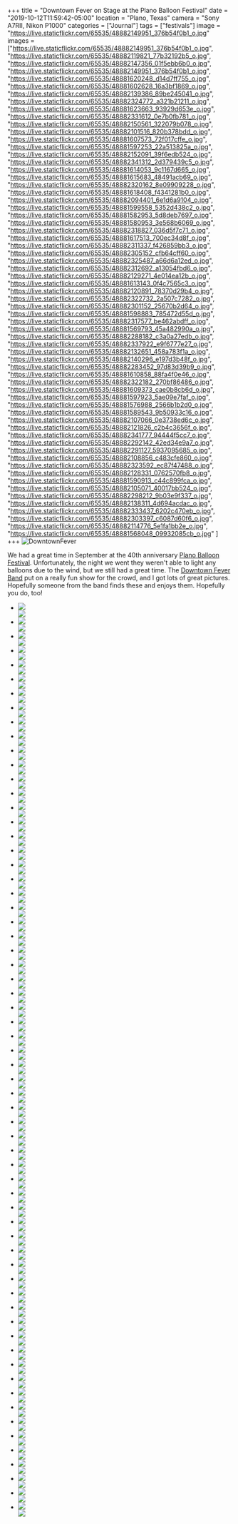 +++
title = "Downtown Fever on Stage at the Plano Balloon Festival"
date = "2019-10-12T11:59:42-05:00"
location = "Plano, Texas"
camera = "Sony A7RII, Nikon P1000"
categories = ["Journal"]
tags = ["festivals"]
image = "https://live.staticflickr.com/65535/48882149951_376b54f0b1_o.jpg"
images = ["https://live.staticflickr.com/65535/48882149951_376b54f0b1_o.jpg",
"https://live.staticflickr.com/65535/48882119821_77b32192b5_o.jpg",
"https://live.staticflickr.com/65535/48882147356_01f5ebb6b0_o.jpg",
"https://live.staticflickr.com/65535/48882149951_376b54f0b1_o.jpg",
"https://live.staticflickr.com/65535/48881620248_d14d7ff755_o.jpg",
"https://live.staticflickr.com/65535/48881602628_16a3bf1869_o.jpg",
"https://live.staticflickr.com/65535/48882139386_89be245041_o.jpg",
"https://live.staticflickr.com/65535/48882324772_a321b21211_o.jpg",
"https://live.staticflickr.com/65535/48881623663_93929d653e_o.jpg",
"https://live.staticflickr.com/65535/48882331612_0e7b0fb781_o.jpg",
"https://live.staticflickr.com/65535/48882150561_322079b078_o.jpg",
"https://live.staticflickr.com/65535/48882101516_820b378bdd_o.jpg",
"https://live.staticflickr.com/65535/48881607573_72f017cffe_o.jpg",
"https://live.staticflickr.com/65535/48881597253_22a513825a_o.jpg",
"https://live.staticflickr.com/65535/48882152091_39f6edb524_o.jpg",
"https://live.staticflickr.com/65535/48882341312_2d379439c5_o.jpg",
"https://live.staticflickr.com/65535/48881614053_9c1167d665_o.jpg",
"https://live.staticflickr.com/65535/48881615683_48491acb69_o.jpg",
"https://live.staticflickr.com/65535/48882320162_8e09909228_o.jpg",
"https://live.staticflickr.com/65535/48881618408_f4341281b0_o.jpg",
"https://live.staticflickr.com/65535/48882094401_6e1d6a9104_o.jpg",
"https://live.staticflickr.com/65535/48881599558_5352d438c2_o.jpg",
"https://live.staticflickr.com/65535/48881582953_5d8deb7697_o.jpg",
"https://live.staticflickr.com/65535/48881580953_3e568b6069_o.jpg",
"https://live.staticflickr.com/65535/48882318827_036d5f7c71_o.jpg",
"https://live.staticflickr.com/65535/48881617513_700ec34d8f_o.jpg",
"https://live.staticflickr.com/65535/48882311337_f426859bb3_o.jpg",
"https://live.staticflickr.com/65535/48882305152_cfb64cff60_o.jpg",
"https://live.staticflickr.com/65535/48882325487_a66d6a12ed_o.jpg",
"https://live.staticflickr.com/65535/48882312692_a13054fbd6_o.jpg",
"https://live.staticflickr.com/65535/48882129271_4e014ea12b_o.jpg",
"https://live.staticflickr.com/65535/48881613143_0f4c7565c3_o.jpg",
"https://live.staticflickr.com/65535/48882120891_78370d29b4_o.jpg",
"https://live.staticflickr.com/65535/48882322732_2a507c7282_o.jpg",
"https://live.staticflickr.com/65535/48882301152_25670b2d64_o.jpg",
"https://live.staticflickr.com/65535/48881598883_785472d55d_o.jpg",
"https://live.staticflickr.com/65535/48882317577_be462abdff_o.jpg",
"https://live.staticflickr.com/65535/48881569793_45a482990a_o.jpg",
"https://live.staticflickr.com/65535/48882288182_c3a0a27edb_o.jpg",
"https://live.staticflickr.com/65535/48882337922_e9f6777e27_o.jpg",
"https://live.staticflickr.com/65535/48882132651_458a783f1a_o.jpg",
"https://live.staticflickr.com/65535/48882140296_e197d3b48f_o.jpg",
"https://live.staticflickr.com/65535/48882283452_97d83d39b9_o.jpg",
"https://live.staticflickr.com/65535/48881610858_88fa4f0e46_o.jpg",
"https://live.staticflickr.com/65535/48882322182_270bf86486_o.jpg",
"https://live.staticflickr.com/65535/48881609373_cae0b8cb6d_o.jpg",
"https://live.staticflickr.com/65535/48881597923_5ae09e7faf_o.jpg",
"https://live.staticflickr.com/65535/48881576988_2566b1b2d0_o.jpg",
"https://live.staticflickr.com/65535/48881589543_9b50933c16_o.jpg",
"https://live.staticflickr.com/65535/48882107066_0e3738ed6c_o.jpg",
"https://live.staticflickr.com/65535/48882121826_c2b4c3656f_o.jpg",
"https://live.staticflickr.com/65535/48882341777_94444f5cc7_o.jpg",
"https://live.staticflickr.com/65535/48882292142_42ed34e9a7_o.jpg",
"https://live.staticflickr.com/65535/48882291127_5937095685_o.jpg",
"https://live.staticflickr.com/65535/48882108856_c483cfe860_o.jpg",
"https://live.staticflickr.com/65535/48882323592_ec87f47488_o.jpg",
"https://live.staticflickr.com/65535/48882128331_0762570fb8_o.jpg",
"https://live.staticflickr.com/65535/48881590913_c44c899fca_o.jpg",
"https://live.staticflickr.com/65535/48882105071_40017bb524_o.jpg",
"https://live.staticflickr.com/65535/48882298212_9b03e9f337_o.jpg",
"https://live.staticflickr.com/65535/48882138311_4d694acdac_o.jpg",
"https://live.staticflickr.com/65535/48882333437_6202c470eb_o.jpg",
"https://live.staticflickr.com/65535/48882303397_c6087d60f6_o.jpg",
"https://live.staticflickr.com/65535/48882114776_5e1fa1bb2e_o.jpg",
"https://live.staticflickr.com/65535/48881568048_09932085cb_o.jpg"
]
+++
<img src="https://live.staticflickr.com/65535/48882149951_376b54f0b1_o.jpg" alt="DowntownFever">
<!--more-->
We had a great time in September at the 40th anniversary [Plano Balloon Festival](https://www.planoballoonfest.org). Unfortunately, the night we went they weren't able to light any balloons due to the wind, but we still had a great time. The [Downtown Fever Band](https://ecbands.com/downtown-fever/) put on a really fun show for the crowd, and I got lots of great pictures. Hopefully someone from the band finds these and enjoys them. Hopefully you do, too! 

<div class="container-fluid">
<div class="demo-gallery dark mrb35">
	<ul id="lightgallery" class="list-unstyled row">
		<li data-sub-html="" data-src="https://live.staticflickr.com/65535/48882119821_77b32192b5_o.jpg" class="col-xs-6 col-sm-4 col-md-3">
			<a href><img class="img-responsive" src="https://live.staticflickr.com/65535/48882119821_f5c73010d5.jpg"><div class="demo-gallery-poster"><img src="/img/zoom.png"></div></a><div class="wp-caption-text"></div></li>
		<li data-sub-html="" data-src="https://live.staticflickr.com/65535/48882147356_01f5ebb6b0_o.jpg" class="col-xs-6 col-sm-4 col-md-3">
			<a href><img class="img-responsive" src="https://live.staticflickr.com/65535/48882147356_de993d33f5.jpg"><div class="demo-gallery-poster"><img src="/img/zoom.png"></div></a><div class="wp-caption-text"></div></li>
		<li data-sub-html="" data-src="https://live.staticflickr.com/65535/48882149951_376b54f0b1_o.jpg" class="col-xs-6 col-sm-4 col-md-3">
			<a href><img class="img-responsive" src="https://live.staticflickr.com/65535/48882149951_7c5cb1c755.jpg"><div class="demo-gallery-poster"><img src="/img/zoom.png"></div></a><div class="wp-caption-text"></div></li>
		<li data-sub-html="" data-src="https://live.staticflickr.com/65535/48881620248_d14d7ff755_o.jpg" class="col-xs-6 col-sm-4 col-md-3">
			<a href><img class="img-responsive" src="https://live.staticflickr.com/65535/48881620248_2dfa39ce91.jpg"><div class="demo-gallery-poster"><img src="/img/zoom.png"></div></a><div class="wp-caption-text"></div></li>
		<li data-sub-html="" data-src="https://live.staticflickr.com/65535/48881602628_16a3bf1869_o.jpg" class="col-xs-6 col-sm-4 col-md-3">
			<a href><img class="img-responsive" src="https://live.staticflickr.com/65535/48881602628_68c43eeaab.jpg"><div class="demo-gallery-poster"><img src="/img/zoom.png"></div></a><div class="wp-caption-text"></div></li>
		<li data-sub-html="" data-src="https://live.staticflickr.com/65535/48882139386_89be245041_o.jpg" class="col-xs-6 col-sm-4 col-md-3">
			<a href><img class="img-responsive" src="https://live.staticflickr.com/65535/48882139386_cd4b47afff.jpg"><div class="demo-gallery-poster"><img src="/img/zoom.png"></div></a><div class="wp-caption-text"></div></li>
		<li data-sub-html="" data-src="https://live.staticflickr.com/65535/48882324772_a321b21211_o.jpg" class="col-xs-6 col-sm-4 col-md-3">
			<a href><img class="img-responsive" src="https://live.staticflickr.com/65535/48882324772_af87431825.jpg"><div class="demo-gallery-poster"><img src="/img/zoom.png"></div></a><div class="wp-caption-text"></div></li>
		<li data-sub-html="" data-src="https://live.staticflickr.com/65535/48881623663_93929d653e_o.jpg" class="col-xs-6 col-sm-4 col-md-3">
			<a href><img class="img-responsive" src="https://live.staticflickr.com/65535/48881623663_3c6ba4b6b2.jpg"><div class="demo-gallery-poster"><img src="/img/zoom.png"></div></a><div class="wp-caption-text"></div></li>
		<li data-sub-html="" data-src="https://live.staticflickr.com/65535/48882331612_0e7b0fb781_o.jpg" class="col-xs-6 col-sm-4 col-md-3">
			<a href><img class="img-responsive" src="https://live.staticflickr.com/65535/48882331612_56cd5ee102.jpg"><div class="demo-gallery-poster"><img src="/img/zoom.png"></div></a><div class="wp-caption-text"></div></li>
		<li data-sub-html="" data-src="https://live.staticflickr.com/65535/48882150561_322079b078_o.jpg" class="col-xs-6 col-sm-4 col-md-3">
			<a href><img class="img-responsive" src="https://live.staticflickr.com/65535/48882150561_18a54488c8.jpg"><div class="demo-gallery-poster"><img src="/img/zoom.png"></div></a><div class="wp-caption-text"></div></li>
		<li data-sub-html="" data-src="https://live.staticflickr.com/65535/48882101516_820b378bdd_o.jpg" class="col-xs-6 col-sm-4 col-md-3">
			<a href><img class="img-responsive" src="https://live.staticflickr.com/65535/48882101516_c6954ab5a5.jpg"><div class="demo-gallery-poster"><img src="/img/zoom.png"></div></a><div class="wp-caption-text"></div></li>
		<li data-sub-html="" data-src="https://live.staticflickr.com/65535/48881607573_72f017cffe_o.jpg" class="col-xs-6 col-sm-4 col-md-3">
			<a href><img class="img-responsive" src="https://live.staticflickr.com/65535/48881607573_d5d0561295.jpg"><div class="demo-gallery-poster"><img src="/img/zoom.png"></div></a><div class="wp-caption-text"></div></li>
		<li data-sub-html="" data-src="https://live.staticflickr.com/65535/48881597253_22a513825a_o.jpg" class="col-xs-6 col-sm-4 col-md-3">
			<a href><img class="img-responsive" src="https://live.staticflickr.com/65535/48881597253_088ac04c04.jpg"><div class="demo-gallery-poster"><img src="/img/zoom.png"></div></a><div class="wp-caption-text"></div></li>
		<li data-sub-html="" data-src="https://live.staticflickr.com/65535/48882152091_39f6edb524_o.jpg" class="col-xs-6 col-sm-4 col-md-3">
			<a href><img class="img-responsive" src="https://live.staticflickr.com/65535/48882152091_6e41c63606.jpg"><div class="demo-gallery-poster"><img src="/img/zoom.png"></div></a><div class="wp-caption-text"></div></li>
		<li data-sub-html="" data-src="https://live.staticflickr.com/65535/48882341312_2d379439c5_o.jpg" class="col-xs-6 col-sm-4 col-md-3">
			<a href><img class="img-responsive" src="https://live.staticflickr.com/65535/48882341312_220e007887.jpg"><div class="demo-gallery-poster"><img src="/img/zoom.png"></div></a><div class="wp-caption-text"></div></li>
		<li data-sub-html="" data-src="https://live.staticflickr.com/65535/48881614053_9c1167d665_o.jpg" class="col-xs-6 col-sm-4 col-md-3">
			<a href><img class="img-responsive" src="https://live.staticflickr.com/65535/48881614053_177d35161f.jpg"><div class="demo-gallery-poster"><img src="/img/zoom.png"></div></a><div class="wp-caption-text"></div></li>
		<li data-sub-html="" data-src="https://live.staticflickr.com/65535/48881615683_48491acb69_o.jpg" class="col-xs-6 col-sm-4 col-md-3">
			<a href><img class="img-responsive" src="https://live.staticflickr.com/65535/48881615683_ef534339b1.jpg"><div class="demo-gallery-poster"><img src="/img/zoom.png"></div></a><div class="wp-caption-text"></div></li>
		<li data-sub-html="" data-src="https://live.staticflickr.com/65535/48882320162_8e09909228_o.jpg" class="col-xs-6 col-sm-4 col-md-3">
			<a href><img class="img-responsive" src="https://live.staticflickr.com/65535/48882320162_8de19ec9b1.jpg"><div class="demo-gallery-poster"><img src="/img/zoom.png"></div></a><div class="wp-caption-text"></div></li>
		<li data-sub-html="" data-src="https://live.staticflickr.com/65535/48881618408_f4341281b0_o.jpg" class="col-xs-6 col-sm-4 col-md-3">
			<a href><img class="img-responsive" src="https://live.staticflickr.com/65535/48881618408_10bb6f878f.jpg"><div class="demo-gallery-poster"><img src="/img/zoom.png"></div></a><div class="wp-caption-text"></div></li>
		<li data-sub-html="" data-src="https://live.staticflickr.com/65535/48882094401_6e1d6a9104_o.jpg" class="col-xs-6 col-sm-4 col-md-3">
			<a href><img class="img-responsive" src="https://live.staticflickr.com/65535/48882094401_d9560b4f05.jpg"><div class="demo-gallery-poster"><img src="/img/zoom.png"></div></a><div class="wp-caption-text"></div></li>
		<li data-sub-html="" data-src="https://live.staticflickr.com/65535/48881599558_5352d438c2_o.jpg" class="col-xs-6 col-sm-4 col-md-3">
			<a href><img class="img-responsive" src="https://live.staticflickr.com/65535/48881599558_889fcfe723.jpg"><div class="demo-gallery-poster"><img src="/img/zoom.png"></div></a><div class="wp-caption-text"></div></li>
		<li data-sub-html="" data-src="https://live.staticflickr.com/65535/48881582953_5d8deb7697_o.jpg" class="col-xs-6 col-sm-4 col-md-3">
			<a href><img class="img-responsive" src="https://live.staticflickr.com/65535/48881582953_9e24d828b8.jpg"><div class="demo-gallery-poster"><img src="/img/zoom.png"></div></a><div class="wp-caption-text"></div></li>
		<li data-sub-html="" data-src="https://live.staticflickr.com/65535/48881580953_3e568b6069_o.jpg" class="col-xs-6 col-sm-4 col-md-3">
			<a href><img class="img-responsive" src="https://live.staticflickr.com/65535/48881580953_f32abf7064.jpg"><div class="demo-gallery-poster"><img src="/img/zoom.png"></div></a><div class="wp-caption-text"></div></li>
		<li data-sub-html="" data-src="https://live.staticflickr.com/65535/48882318827_036d5f7c71_o.jpg" class="col-xs-6 col-sm-4 col-md-3">
			<a href><img class="img-responsive" src="https://live.staticflickr.com/65535/48882318827_1999f42eaf.jpg"><div class="demo-gallery-poster"><img src="/img/zoom.png"></div></a><div class="wp-caption-text"></div></li>
		<li data-sub-html="" data-src="https://live.staticflickr.com/65535/48881617513_700ec34d8f_o.jpg" class="col-xs-6 col-sm-4 col-md-3">
			<a href><img class="img-responsive" src="https://live.staticflickr.com/65535/48881617513_995bd10960.jpg"><div class="demo-gallery-poster"><img src="/img/zoom.png"></div></a><div class="wp-caption-text"></div></li>
		<li data-sub-html="" data-src="https://live.staticflickr.com/65535/48882311337_f426859bb3_o.jpg" class="col-xs-6 col-sm-4 col-md-3">
			<a href><img class="img-responsive" src="https://live.staticflickr.com/65535/48882311337_f065481ed9.jpg"><div class="demo-gallery-poster"><img src="/img/zoom.png"></div></a><div class="wp-caption-text"></div></li>
		<li data-sub-html="" data-src="https://live.staticflickr.com/65535/48882305152_cfb64cff60_o.jpg" class="col-xs-6 col-sm-4 col-md-3">
			<a href><img class="img-responsive" src="https://live.staticflickr.com/65535/48882305152_34e584db31.jpg"><div class="demo-gallery-poster"><img src="/img/zoom.png"></div></a><div class="wp-caption-text"></div></li>
		<li data-sub-html="" data-src="https://live.staticflickr.com/65535/48882325487_a66d6a12ed_o.jpg" class="col-xs-6 col-sm-4 col-md-3">
			<a href><img class="img-responsive" src="https://live.staticflickr.com/65535/48882325487_9567d917eb.jpg"><div class="demo-gallery-poster"><img src="/img/zoom.png"></div></a><div class="wp-caption-text"></div></li>
		<li data-sub-html="" data-src="https://live.staticflickr.com/65535/48882312692_a13054fbd6_o.jpg" class="col-xs-6 col-sm-4 col-md-3">
			<a href><img class="img-responsive" src="https://live.staticflickr.com/65535/48882312692_9a3dbdefaf.jpg"><div class="demo-gallery-poster"><img src="/img/zoom.png"></div></a><div class="wp-caption-text"></div></li>
		<li data-sub-html="" data-src="https://live.staticflickr.com/65535/48882129271_4e014ea12b_o.jpg" class="col-xs-6 col-sm-4 col-md-3">
			<a href><img class="img-responsive" src="https://live.staticflickr.com/65535/48882129271_33f50aec3c.jpg"><div class="demo-gallery-poster"><img src="/img/zoom.png"></div></a><div class="wp-caption-text"></div></li>
		<li data-sub-html="" data-src="https://live.staticflickr.com/65535/48881613143_0f4c7565c3_o.jpg" class="col-xs-6 col-sm-4 col-md-3">
			<a href><img class="img-responsive" src="https://live.staticflickr.com/65535/48881613143_bd748e667f.jpg"><div class="demo-gallery-poster"><img src="/img/zoom.png"></div></a><div class="wp-caption-text"></div></li>
		<li data-sub-html="" data-src="https://live.staticflickr.com/65535/48882120891_78370d29b4_o.jpg" class="col-xs-6 col-sm-4 col-md-3">
			<a href><img class="img-responsive" src="https://live.staticflickr.com/65535/48882120891_2f012cfe63.jpg"><div class="demo-gallery-poster"><img src="/img/zoom.png"></div></a><div class="wp-caption-text"></div></li>
		<li data-sub-html="" data-src="https://live.staticflickr.com/65535/48882322732_2a507c7282_o.jpg" class="col-xs-6 col-sm-4 col-md-3">
			<a href><img class="img-responsive" src="https://live.staticflickr.com/65535/48882322732_bff94f3049.jpg"><div class="demo-gallery-poster"><img src="/img/zoom.png"></div></a><div class="wp-caption-text"></div></li>
		<li data-sub-html="" data-src="https://live.staticflickr.com/65535/48882301152_25670b2d64_o.jpg" class="col-xs-6 col-sm-4 col-md-3">
			<a href><img class="img-responsive" src="https://live.staticflickr.com/65535/48882301152_6ca64c407a.jpg"><div class="demo-gallery-poster"><img src="/img/zoom.png"></div></a><div class="wp-caption-text"></div></li>
		<li data-sub-html="" data-src="https://live.staticflickr.com/65535/48881598883_785472d55d_o.jpg" class="col-xs-6 col-sm-4 col-md-3">
			<a href><img class="img-responsive" src="https://live.staticflickr.com/65535/48881598883_53acc85884.jpg"><div class="demo-gallery-poster"><img src="/img/zoom.png"></div></a><div class="wp-caption-text"></div></li>
		<li data-sub-html="" data-src="https://live.staticflickr.com/65535/48882317577_be462abdff_o.jpg" class="col-xs-6 col-sm-4 col-md-3">
			<a href><img class="img-responsive" src="https://live.staticflickr.com/65535/48882317577_083745b29c.jpg"><div class="demo-gallery-poster"><img src="/img/zoom.png"></div></a><div class="wp-caption-text"></div></li>
		<li data-sub-html="" data-src="https://live.staticflickr.com/65535/48881569793_45a482990a_o.jpg" class="col-xs-6 col-sm-4 col-md-3">
			<a href><img class="img-responsive" src="https://live.staticflickr.com/65535/48881569793_a002fe43fa.jpg"><div class="demo-gallery-poster"><img src="/img/zoom.png"></div></a><div class="wp-caption-text"></div></li>
		<li data-sub-html="" data-src="https://live.staticflickr.com/65535/48882288182_c3a0a27edb_o.jpg" class="col-xs-6 col-sm-4 col-md-3">
			<a href><img class="img-responsive" src="https://live.staticflickr.com/65535/48882288182_13e90dd055.jpg"><div class="demo-gallery-poster"><img src="/img/zoom.png"></div></a><div class="wp-caption-text"></div></li>
		<li data-sub-html="" data-src="https://live.staticflickr.com/65535/48882337922_e9f6777e27_o.jpg" class="col-xs-6 col-sm-4 col-md-3">
			<a href><img class="img-responsive" src="https://live.staticflickr.com/65535/48882337922_cec6bf48f2.jpg"><div class="demo-gallery-poster"><img src="/img/zoom.png"></div></a><div class="wp-caption-text"></div></li>
		<li data-sub-html="" data-src="https://live.staticflickr.com/65535/48882132651_458a783f1a_o.jpg" class="col-xs-6 col-sm-4 col-md-3">
			<a href><img class="img-responsive" src="https://live.staticflickr.com/65535/48882132651_e0dacd49ed.jpg"><div class="demo-gallery-poster"><img src="/img/zoom.png"></div></a><div class="wp-caption-text"></div></li>
		<li data-sub-html="" data-src="https://live.staticflickr.com/65535/48882140296_e197d3b48f_o.jpg" class="col-xs-6 col-sm-4 col-md-3">
			<a href><img class="img-responsive" src="https://live.staticflickr.com/65535/48882140296_68c80b6661.jpg"><div class="demo-gallery-poster"><img src="/img/zoom.png"></div></a><div class="wp-caption-text"></div></li>
		<li data-sub-html="" data-src="https://live.staticflickr.com/65535/48882283452_97d83d39b9_o.jpg" class="col-xs-6 col-sm-4 col-md-3">
			<a href><img class="img-responsive" src="https://live.staticflickr.com/65535/48882283452_2df0ef4598.jpg"><div class="demo-gallery-poster"><img src="/img/zoom.png"></div></a><div class="wp-caption-text"></div></li>
		<li data-sub-html="" data-src="https://live.staticflickr.com/65535/48881610858_88fa4f0e46_o.jpg" class="col-xs-6 col-sm-4 col-md-3">
			<a href><img class="img-responsive" src="https://live.staticflickr.com/65535/48881610858_c117561094.jpg"><div class="demo-gallery-poster"><img src="/img/zoom.png"></div></a><div class="wp-caption-text"></div></li>
		<li data-sub-html="" data-src="https://live.staticflickr.com/65535/48882322182_270bf86486_o.jpg" class="col-xs-6 col-sm-4 col-md-3">
			<a href><img class="img-responsive" src="https://live.staticflickr.com/65535/48882322182_5c5d8fdd4c.jpg"><div class="demo-gallery-poster"><img src="/img/zoom.png"></div></a><div class="wp-caption-text"></div></li>
		<li data-sub-html="" data-src="https://live.staticflickr.com/65535/48881609373_cae0b8cb6d_o.jpg" class="col-xs-6 col-sm-4 col-md-3">
			<a href><img class="img-responsive" src="https://live.staticflickr.com/65535/48881609373_431a7ab5c2.jpg"><div class="demo-gallery-poster"><img src="/img/zoom.png"></div></a><div class="wp-caption-text"></div></li>
		<li data-sub-html="" data-src="https://live.staticflickr.com/65535/48881597923_5ae09e7faf_o.jpg" class="col-xs-6 col-sm-4 col-md-3">
			<a href><img class="img-responsive" src="https://live.staticflickr.com/65535/48881597923_a49647434e.jpg"><div class="demo-gallery-poster"><img src="/img/zoom.png"></div></a><div class="wp-caption-text"></div></li>
		<li data-sub-html="" data-src="https://live.staticflickr.com/65535/48881576988_2566b1b2d0_o.jpg" class="col-xs-6 col-sm-4 col-md-3">
			<a href><img class="img-responsive" src="https://live.staticflickr.com/65535/48881576988_c754d0f2ed.jpg"><div class="demo-gallery-poster"><img src="/img/zoom.png"></div></a><div class="wp-caption-text"></div></li>
		<li data-sub-html="" data-src="https://live.staticflickr.com/65535/48881589543_9b50933c16_o.jpg" class="col-xs-6 col-sm-4 col-md-3">
			<a href><img class="img-responsive" src="https://live.staticflickr.com/65535/48881589543_0b68a640db.jpg"><div class="demo-gallery-poster"><img src="/img/zoom.png"></div></a><div class="wp-caption-text"></div></li>
		<li data-sub-html="" data-src="https://live.staticflickr.com/65535/48882107066_0e3738ed6c_o.jpg" class="col-xs-6 col-sm-4 col-md-3">
			<a href><img class="img-responsive" src="https://live.staticflickr.com/65535/48882107066_520eb15e6b.jpg"><div class="demo-gallery-poster"><img src="/img/zoom.png"></div></a><div class="wp-caption-text"></div></li>
		<li data-sub-html="" data-src="https://live.staticflickr.com/65535/48882121826_c2b4c3656f_o.jpg" class="col-xs-6 col-sm-4 col-md-3">
			<a href><img class="img-responsive" src="https://live.staticflickr.com/65535/48882121826_dc8f295735.jpg"><div class="demo-gallery-poster"><img src="/img/zoom.png"></div></a><div class="wp-caption-text"></div></li>
		<li data-sub-html="" data-src="https://live.staticflickr.com/65535/48882341777_94444f5cc7_o.jpg" class="col-xs-6 col-sm-4 col-md-3">
			<a href><img class="img-responsive" src="https://live.staticflickr.com/65535/48882341777_5decd7f20d.jpg"><div class="demo-gallery-poster"><img src="/img/zoom.png"></div></a><div class="wp-caption-text"></div></li>
		<li data-sub-html="" data-src="https://live.staticflickr.com/65535/48882292142_42ed34e9a7_o.jpg" class="col-xs-6 col-sm-4 col-md-3">
			<a href><img class="img-responsive" src="https://live.staticflickr.com/65535/48882292142_513db78048.jpg"><div class="demo-gallery-poster"><img src="/img/zoom.png"></div></a><div class="wp-caption-text"></div></li>
		<li data-sub-html="" data-src="https://live.staticflickr.com/65535/48882291127_5937095685_o.jpg" class="col-xs-6 col-sm-4 col-md-3">
			<a href><img class="img-responsive" src="https://live.staticflickr.com/65535/48882291127_88bdc2b214.jpg"><div class="demo-gallery-poster"><img src="/img/zoom.png"></div></a><div class="wp-caption-text"></div></li>
		<li data-sub-html="" data-src="https://live.staticflickr.com/65535/48882108856_c483cfe860_o.jpg" class="col-xs-6 col-sm-4 col-md-3">
			<a href><img class="img-responsive" src="https://live.staticflickr.com/65535/48882108856_fec16b184b.jpg"><div class="demo-gallery-poster"><img src="/img/zoom.png"></div></a><div class="wp-caption-text"></div></li>
		<li data-sub-html="" data-src="https://live.staticflickr.com/65535/48882323592_ec87f47488_o.jpg" class="col-xs-6 col-sm-4 col-md-3">
			<a href><img class="img-responsive" src="https://live.staticflickr.com/65535/48882323592_20a5e03936.jpg"><div class="demo-gallery-poster"><img src="/img/zoom.png"></div></a><div class="wp-caption-text"></div></li>
		<li data-sub-html="" data-src="https://live.staticflickr.com/65535/48882128331_0762570fb8_o.jpg" class="col-xs-6 col-sm-4 col-md-3">
			<a href><img class="img-responsive" src="https://live.staticflickr.com/65535/48882128331_4e5d324c80.jpg"><div class="demo-gallery-poster"><img src="/img/zoom.png"></div></a><div class="wp-caption-text"></div></li>
		<li data-sub-html="" data-src="https://live.staticflickr.com/65535/48881590913_c44c899fca_o.jpg" class="col-xs-6 col-sm-4 col-md-3">
			<a href><img class="img-responsive" src="https://live.staticflickr.com/65535/48881590913_44ac6b1d41.jpg"><div class="demo-gallery-poster"><img src="/img/zoom.png"></div></a><div class="wp-caption-text"></div></li>
		<li data-sub-html="" data-src="https://live.staticflickr.com/65535/48882105071_40017bb524_o.jpg" class="col-xs-6 col-sm-4 col-md-3">
			<a href><img class="img-responsive" src="https://live.staticflickr.com/65535/48882105071_9505c560e2.jpg"><div class="demo-gallery-poster"><img src="/img/zoom.png"></div></a><div class="wp-caption-text"></div></li>
		<li data-sub-html="" data-src="https://live.staticflickr.com/65535/48882298212_9b03e9f337_o.jpg" class="col-xs-6 col-sm-4 col-md-3">
			<a href><img class="img-responsive" src="https://live.staticflickr.com/65535/48882298212_e289de00cf.jpg"><div class="demo-gallery-poster"><img src="/img/zoom.png"></div></a><div class="wp-caption-text"></div></li>
		<li data-sub-html="" data-src="https://live.staticflickr.com/65535/48882138311_4d694acdac_o.jpg" class="col-xs-6 col-sm-4 col-md-3">
			<a href><img class="img-responsive" src="https://live.staticflickr.com/65535/48882138311_cd6ca4f97b.jpg"><div class="demo-gallery-poster"><img src="/img/zoom.png"></div></a><div class="wp-caption-text"></div></li>
		<li data-sub-html="" data-src="https://live.staticflickr.com/65535/48882333437_6202c470eb_o.jpg" class="col-xs-6 col-sm-4 col-md-3">
			<a href><img class="img-responsive" src="https://live.staticflickr.com/65535/48882333437_642ab5c151.jpg"><div class="demo-gallery-poster"><img src="/img/zoom.png"></div></a><div class="wp-caption-text"></div></li>
		<li data-sub-html="" data-src="https://live.staticflickr.com/65535/48882303397_c6087d60f6_o.jpg" class="col-xs-6 col-sm-4 col-md-3">
			<a href><img class="img-responsive" src="https://live.staticflickr.com/65535/48882303397_bdc299e6eb.jpg"><div class="demo-gallery-poster"><img src="/img/zoom.png"></div></a><div class="wp-caption-text"></div></li>
		<li data-sub-html="" data-src="https://live.staticflickr.com/65535/48882114776_5e1fa1bb2e_o.jpg" class="col-xs-6 col-sm-4 col-md-3">
			<a href><img class="img-responsive" src="https://live.staticflickr.com/65535/48882114776_b03e328bc5.jpg"><div class="demo-gallery-poster"><img src="/img/zoom.png"></div></a><div class="wp-caption-text"></div></li>
		<li data-sub-html="" data-src="https://live.staticflickr.com/65535/48881568048_09932085cb_o.jpg" class="col-xs-6 col-sm-4 col-md-3">
			<a href><img class="img-responsive" src="https://live.staticflickr.com/65535/48881568048_a16b4baf96.jpg"><div class="demo-gallery-poster"><img src="/img/zoom.png"></div></a><div class="wp-caption-text"></div></li>
	</ul>
</div>
</div>
